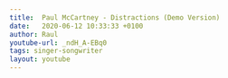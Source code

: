 ```yaml
---
title:  Paul McCartney - Distractions (Demo Version)
date:   2020-06-12 10:33:33 +0100
author: Raul
youtube-url: _ndH_A-EBq0
tags: singer-songwriter
layout: youtube
---
```

